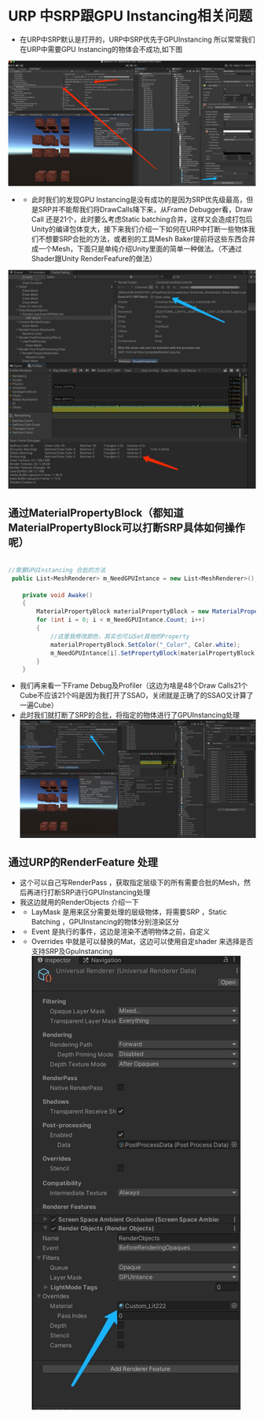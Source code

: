# URP 中SRP跟GPU Instancing相关问题
+ 在URP中SRP默认是打开的，URP中SRP优先于GPUInstancing 所以常常我们在URP中需要GPU Instancing的物体会不成功,如下图

![GPUInstancing](./Image/urpmore1.jpg)

+ +  此时我们的发现GPU Instancing是没有成功的是因为SRP优先级最高，但是SRP并不能帮我们将DrawCalls降下来，从Frame Debugger看，Draw Call 还是21个，此时要么考虑Static batching合并，这样又会造成打包后Unity的编译包体变大，接下来我们介绍一下如何在URP中打断一些物体我们不想要SRP合批的方法，或者别的工具Mesh Baker提前将这些东西合并成一个Mesh，下面只是单纯介绍Unity里面的简单一种做法。（不通过Shader跟Unity RenderFeafure的做法）

![GPUInstancing](./Image/urpmore2.jpg)

## 通过MaterialPropertyBlock（都知道MaterialPropertyBlock可以打断SRP具体如何操作呢）
``` csharp

//需要GPUInstancing 合批的方法
 public List<MeshRenderer> m_NeedGPUIntance = new List<MeshRenderer>();

    private void Awake()
    {
        MaterialPropertyBlock materialPropertyBlock = new MaterialPropertyBlock();
        for (int i = 0; i < m_NeedGPUIntance.Count; i++)
        {
            //这里我修改颜色，其实也可以Set其他的Property
            materialPropertyBlock.SetColor("_Color", Color.white);
            m_NeedGPUIntance[i].SetPropertyBlock(materialPropertyBlock);
        }
    }
```
+ 我们再来看一下Frame Debug及Profiler（这边为啥是48个Draw Calls21个Cube不应该21个吗是因为我打开了SSAO，关闭就是正确了的SSAO又计算了一遍Cube）
+ 此时我们就打断了SRP的合批，将指定的物体进行了GPUInstancing处理
![GPUInstancing](./Image/urpmore3.jpg)

## 通过URP的RenderFeature 处理
+ 这个可以自己写RenderPass ，获取指定层级下的所有需要合批的Mesh，然后再进行打断SRP进行GPUInstancing处理
+ 我这边就用的RenderObjects 介绍一下
+ + LayMask 是用来区分需要处理的层级物体，将需要SRP ，Static Batching ，GPUInstancing的物体分别渲染区分 
+ + Event 是执行的事件，这边是渲染不透明物体之前，自定义
+ + Overrides 中就是可以替换的Mat，这边可以使用自定shader 来选择是否支持SRP及GpuInstancing
![GPUInstancing](./Image/urpmore4.jpg)


